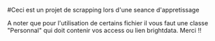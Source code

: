 #Ceci est un projet de scrapping lors d'une seance d'appretissage

A noter que pour l'utilisation de certains fichier il vous faut une classe "Personnal" qui doit contenir vos access ou lien brightdata.
Merci !!